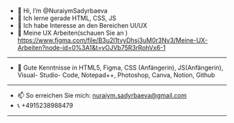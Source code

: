 - 👋 Hi, I’m @NuraiymSadyrbaeva 
- 🌱 Ich lerne gerade HTML, CSS, JS
-  🥰  Ich habe Interesse an den Bereichen UI/UX
- 📘 Meine UX Arbeiten(schauen Sie an ) https://www.figma.com/file/B3u2l1tvyDhsj3uM0r3Nv3/Meine-UX-Arbeiten?node-id=0%3A1&t=yOJVb75R3rRohVx6-1
---
-  👀  Gute Kenntnisse in HTML5, Figma, CSS (Anfängerin), JS(Anfängerin), Visual- Studio- Code, Notepad++, Photoshop, Canva, Notion, Github
---
- 📫 So erreichen Sie mich: nuraiym.sadyrbaeva@gmail.com
- 📞 +4915238988479
---


<!---
NuraiymSadyrbaeva/NuraiymSadyrbaeva is a ✨ special ✨ repository because its `README.md` (this file) appears on your GitHub profile.
You can click the Preview link to take a look at your changes.
--->
